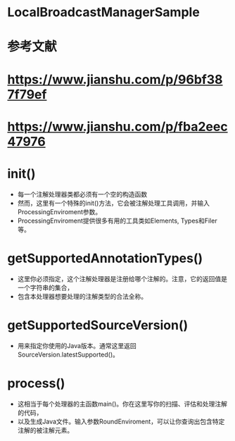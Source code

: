 # LocalBroadcastManagerSample
# 参考文献
# https://www.jianshu.com/p/96bf387f79ef
# https://www.jianshu.com/p/fba2eec47976


# init()
 * 每一个注解处理器类都必须有一个空的构造函数
 * 然而，这里有一个特殊的init()方法，它会被注解处理工具调用，并输入ProcessingEnviroment参数。
 * ProcessingEnviroment提供很多有用的工具类如Elements, Types和Filer等。

# getSupportedAnnotationTypes()
 * 这里你必须指定，这个注解处理器是注册给哪个注解的。注意，它的返回值是一个字符串的集合，
 * 包含本处理器想要处理的注解类型的合法全称。

# getSupportedSourceVersion()
 * 用来指定你使用的Java版本。通常这里返回SourceVersion.latestSupported()。

#  process()
 * 这相当于每个处理器的主函数main()。你在这里写你的扫描、评估和处理注解的代码，
 * 以及生成Java文件。输入参数RoundEnviroment，可以让你查询出包含特定注解的被注解元素。